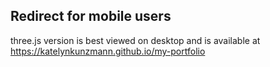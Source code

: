 ## Redirect for mobile users ##

three.js version is best viewed on desktop and is available at https://katelynkunzmann.github.io/my-portfolio